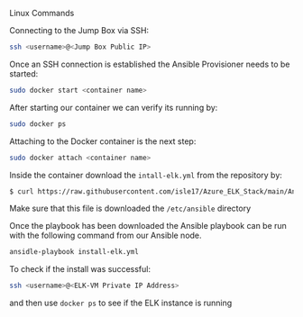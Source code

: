 Linux Commands

Connecting to the Jump Box via SSH:

```bash
ssh <username>@<Jump Box Public IP>
```
Once an SSH connection is established the Ansible Provisioner needs to be started:

```bash
sudo docker start <container name> 
```
After starting our container we can verify its running by:

```bash
sudo docker ps
```
Attaching to the Docker container is the next step:

```bash
sudo docker attach <container name>
```

Inside the container download the ```intall-elk.yml``` from the repository by:

```bash
$ curl https://raw.githubusercontent.com/isle17/Azure_ELK_Stack/main/Ansible/install-elk.yml >> install-elk.yml
```

Make sure that this file is downloaded the ```/etc/ansible``` directory 



Once the playbook has been downloaded the Ansible playbook can be run with the following command from our Ansible node.

```bash
ansidle-playbook install-elk.yml
```

To check if the install was successful: 

```bash
ssh <username>@<ELK-VM Private IP Address>
```

 and then use ```docker ps``` to see if the ELK instance is running
